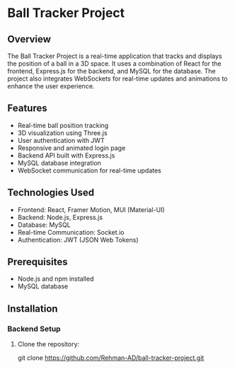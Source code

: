 # Ball Tracker Project

## Overview

The Ball Tracker Project is a real-time application that tracks and displays the position of a ball in a 3D space. It uses a combination of React for the frontend, Express.js for the backend, and MySQL for the database.
The project also integrates WebSockets for real-time updates and animations to enhance the user experience.

## Features

- Real-time ball position tracking
- 3D visualization using Three.js
- User authentication with JWT
- Responsive and animated login page
- Backend API built with Express.js
- MySQL database integration
- WebSocket communication for real-time updates

## Technologies Used

- Frontend: React, Framer Motion, MUI (Material-UI)
- Backend: Node.js, Express.js
- Database: MySQL
- Real-time Communication: Socket.io
- Authentication: JWT (JSON Web Tokens)

## Prerequisites

- Node.js and npm installed
- MySQL database 

## Installation

### Backend Setup

1. Clone the repository:

   git clone https://github.com/Rehman-AD/ball-tracker-project.git
